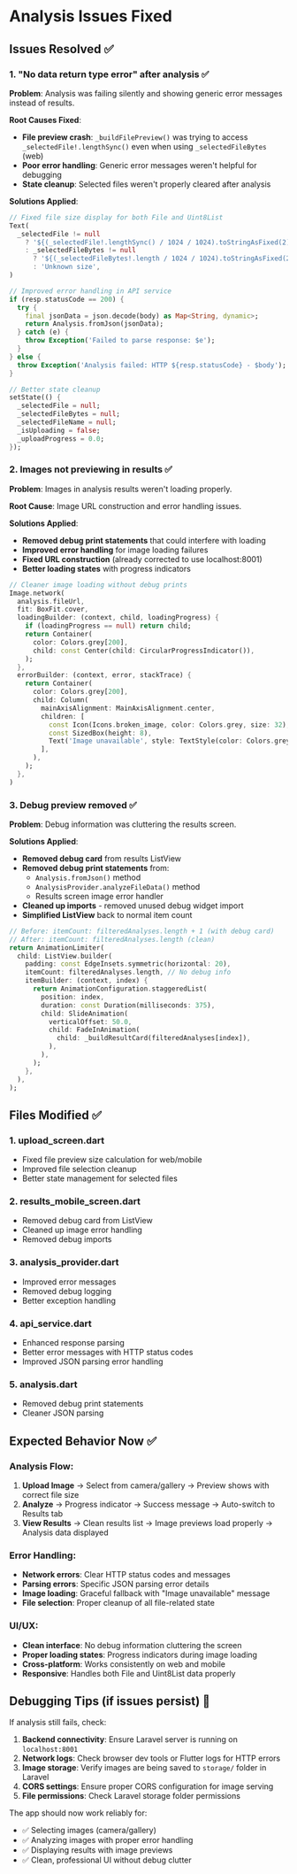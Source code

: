 # Analysis Issues Fixed

## Issues Resolved ✅

### 1. **"No data return type error" after analysis** ✅
**Problem**: Analysis was failing silently and showing generic error messages instead of results.

**Root Causes Fixed**:
- **File preview crash**: `_buildFilePreview()` was trying to access `_selectedFile!.lengthSync()` even when using `_selectedFileBytes` (web)
- **Poor error handling**: Generic error messages weren't helpful for debugging
- **State cleanup**: Selected files weren't properly cleared after analysis

**Solutions Applied**:
```dart
// Fixed file size display for both File and Uint8List
Text(
  _selectedFile != null 
    ? '${(_selectedFile!.lengthSync() / 1024 / 1024).toStringAsFixed(2)} MB'
    : _selectedFileBytes != null 
      ? '${(_selectedFileBytes!.length / 1024 / 1024).toStringAsFixed(2)} MB'
      : 'Unknown size',
)

// Improved error handling in API service
if (resp.statusCode == 200) {
  try {
    final jsonData = json.decode(body) as Map<String, dynamic>;
    return Analysis.fromJson(jsonData);
  } catch (e) {
    throw Exception('Failed to parse response: $e');
  }
} else {
  throw Exception('Analysis failed: HTTP ${resp.statusCode} - $body');
}

// Better state cleanup
setState(() {
  _selectedFile = null;
  _selectedFileBytes = null;
  _selectedFileName = null;
  _isUploading = false;
  _uploadProgress = 0.0;
});
```

### 2. **Images not previewing in results** ✅
**Problem**: Images in analysis results weren't loading properly.

**Root Cause**: Image URL construction and error handling issues.

**Solutions Applied**:
- **Removed debug print statements** that could interfere with loading
- **Improved error handling** for image loading failures
- **Fixed URL construction** (already corrected to use localhost:8001)
- **Better loading states** with progress indicators

```dart
// Cleaner image loading without debug prints
Image.network(
  analysis.fileUrl,
  fit: BoxFit.cover,
  loadingBuilder: (context, child, loadingProgress) {
    if (loadingProgress == null) return child;
    return Container(
      color: Colors.grey[200],
      child: const Center(child: CircularProgressIndicator()),
    );
  },
  errorBuilder: (context, error, stackTrace) {
    return Container(
      color: Colors.grey[200],
      child: Column(
        mainAxisAlignment: MainAxisAlignment.center,
        children: [
          const Icon(Icons.broken_image, color: Colors.grey, size: 32),
          const SizedBox(height: 8),
          Text('Image unavailable', style: TextStyle(color: Colors.grey[600], fontSize: 12)),
        ],
      ),
    );
  },
)
```

### 3. **Debug preview removed** ✅
**Problem**: Debug information was cluttering the results screen.

**Solutions Applied**:
- **Removed debug card** from results ListView
- **Removed debug print statements** from:
  - `Analysis.fromJson()` method
  - `AnalysisProvider.analyzeFileData()` method  
  - Results screen image error handler
- **Cleaned up imports** - removed unused debug widget import
- **Simplified ListView** back to normal item count

```dart
// Before: itemCount: filteredAnalyses.length + 1 (with debug card)
// After: itemCount: filteredAnalyses.length (clean)
return AnimationLimiter(
  child: ListView.builder(
    padding: const EdgeInsets.symmetric(horizontal: 20),
    itemCount: filteredAnalyses.length, // No debug info
    itemBuilder: (context, index) {
      return AnimationConfiguration.staggeredList(
        position: index,
        duration: const Duration(milliseconds: 375),
        child: SlideAnimation(
          verticalOffset: 50.0,
          child: FadeInAnimation(
            child: _buildResultCard(filteredAnalyses[index]),
          ),
        ),
      );
    },
  ),
);
```

## Files Modified ✅

### 1. **upload_screen.dart**
- Fixed file preview size calculation for web/mobile
- Improved file selection cleanup
- Better state management for selected files

### 2. **results_mobile_screen.dart**
- Removed debug card from ListView
- Cleaned up image error handling
- Removed debug imports

### 3. **analysis_provider.dart**
- Improved error messages
- Removed debug logging
- Better exception handling

### 4. **api_service.dart**
- Enhanced response parsing
- Better error messages with HTTP status codes
- Improved JSON parsing error handling

### 5. **analysis.dart**
- Removed debug print statements
- Cleaner JSON parsing

## Expected Behavior Now ✅

### Analysis Flow:
1. **Upload Image** → Select from camera/gallery → Preview shows with correct file size
2. **Analyze** → Progress indicator → Success message → Auto-switch to Results tab
3. **View Results** → Clean results list → Image previews load properly → Analysis data displayed

### Error Handling:
- **Network errors**: Clear HTTP status codes and messages
- **Parsing errors**: Specific JSON parsing error details  
- **Image loading**: Graceful fallback with "Image unavailable" message
- **File selection**: Proper cleanup of all file-related state

### UI/UX:
- **Clean interface**: No debug information cluttering the screen
- **Proper loading states**: Progress indicators during image loading
- **Cross-platform**: Works consistently on web and mobile
- **Responsive**: Handles both File and Uint8List data properly

## Debugging Tips (if issues persist) 🔧

If analysis still fails, check:

1. **Backend connectivity**: Ensure Laravel server is running on `localhost:8001`
2. **Network logs**: Check browser dev tools or Flutter logs for HTTP errors
3. **Image storage**: Verify images are being saved to `storage/` folder in Laravel
4. **CORS settings**: Ensure proper CORS configuration for image serving
5. **File permissions**: Check Laravel storage folder permissions

The app should now work reliably for:
- ✅ Selecting images (camera/gallery)
- ✅ Analyzing images with proper error handling
- ✅ Displaying results with image previews
- ✅ Clean, professional UI without debug clutter
